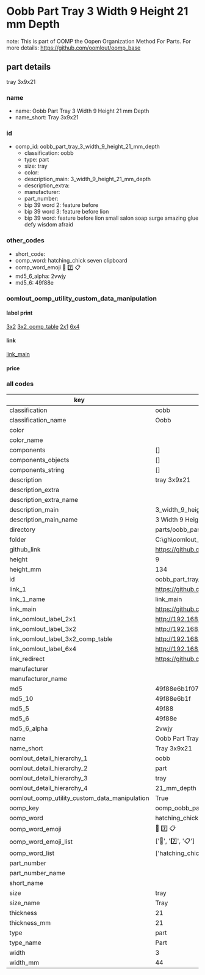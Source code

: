 # Oobb Part Tray 3 Width 9 Height 21 mm Depth  

note: This is part of OOMP the Oopen Organization Method For Parts. For more details: https://github.com/oomlout/oomp_base

##  part details
  



tray 3x9x21



### name
* name: Oobb Part Tray 3 Width 9 Height 21 mm Depth
* name_short: Tray 3x9x21 
### id
* oomp_id: oobb_part_tray_3_width_9_height_21_mm_depth
  * classification: oobb
  * type: part
  * size: tray
  * color: 
  * description_main: 3_width_9_height_21_mm_depth
  * description_extra: 
  * manufacturer: 
  * part_number: 
  * bip 39 word 2: feature before
  * bip 39 word 3: feature before lion
  * bip 39 word: feature before lion small salon soap surge amazing glue defy wisdom afraid

### other_codes
* short_code: 
* oomp_word: hatching_chick seven clipboard
* oomp_word_emoji :hatching_chick: :seven: :clipboard:
* md5_6_alpha: 2vwjy
* md5_6: 49f88e






### oomlout_oomp_utility_custom_data_manipulation
#### label print
[3x2](http://192.168.1.245:1112/?label=oomp%202vwjy)
[3x2_oomp_table](http://192.168.1.108:1112/?label=oomp%202vwjy)
[2x1](http://192.168.1.242:1112/?label=oomp%202vwjy)
[6x4](http://192.168.1.55:1112/?label=oomp%202vwjy)    

#### link

[link_main](https://github.com/oomlout/oomlout_oobb_version_4_generated_parts/tree/main/navigation_oomp/oobb/part/tray/3_width_9_height_21_mm_depth/part)                              

#### price







### all codes 
| key | value |  
| --- | --- |  
| classification | oobb |  
| classification_name | Oobb |  
| color |  |  
| color_name |  |  
| components | [] |  
| components_objects | [] |  
| components_string | [] |  
| description | tray 3x9x21 |  
| description_extra |  |  
| description_extra_name |  |  
| description_main | 3_width_9_height_21_mm_depth |  
| description_main_name | 3 Width 9 Height 21 mm Depth |  
| directory | parts/oobb_part_tray_3_width_9_height_21_mm_depth |  
| folder | C:\gh\oomlout_oobb_version_4_generated_parts\parts\oobb_part_tray_3_width_9_height_21_mm_depth |  
| github_link | https://github.com/oomlout/oomlout_oomp_part_src/tree/main/parts/oobb_part_tray_3_width_9_height_21_mm_depth |  
| height | 9 |  
| height_mm | 134 |  
| id | oobb_part_tray_3_width_9_height_21_mm_depth |  
| link_1 | https://github.com/oomlout/oomlout_oobb_version_4_generated_parts/tree/main/navigation_oomp/oobb/part/tray/3_width_9_height_21_mm_depth/part |  
| link_1_name | link_main |  
| link_main | https://github.com/oomlout/oomlout_oobb_version_4_generated_parts/tree/main/navigation_oomp/oobb/part/tray/3_width_9_height_21_mm_depth/part |  
| link_oomlout_label_2x1 | http://192.168.1.242:1112/?label=oomp%202vwjy |  
| link_oomlout_label_3x2 | http://192.168.1.245:1112/?label=oomp%202vwjy |  
| link_oomlout_label_3x2_oomp_table | http://192.168.1.108:1112/?label=oomp%202vwjy |  
| link_oomlout_label_6x4 | http://192.168.1.55:1112/?label=oomp%202vwjy |  
| link_redirect | https://github.com/oomlout/oomlout_oobb_version_4_generated_parts/tree/main/parts/oobb_tray_03_09_21 |  
| manufacturer |  |  
| manufacturer_name |  |  
| md5 | 49f88e6b1f07db4b36df4cc704450aa1 |  
| md5_10 | 49f88e6b1f |  
| md5_5 | 49f88 |  
| md5_6 | 49f88e |  
| md5_6_alpha | 2vwjy |  
| name | Oobb Part Tray 3 Width 9 Height 21 mm Depth |  
| name_short | Tray 3x9x21  |  
| oomlout_detail_hierarchy_1 | oobb |  
| oomlout_detail_hierarchy_2 | part |  
| oomlout_detail_hierarchy_3 | tray |  
| oomlout_detail_hierarchy_4 | 21_mm_depth |  
| oomlout_oomp_utility_custom_data_manipulation | True |  
| oomp_key | oomp_oobb_part_tray_3_width_9_height_21_mm_depth |  
| oomp_word | hatching_chick seven clipboard |  
| oomp_word_emoji | :hatching_chick: :seven: :clipboard: |  
| oomp_word_emoji_list | [':hatching_chick:', ':seven:', ':clipboard:'] |  
| oomp_word_list | ['hatching_chick', 'seven', 'clipboard'] |  
| part_number |  |  
| part_number_name |  |  
| short_name |  |  
| size | tray |  
| size_name | Tray |  
| thickness | 21 |  
| thickness_mm | 21 |  
| type | part |  
| type_name | Part |  
| width | 3 |  
| width_mm | 44 |  
